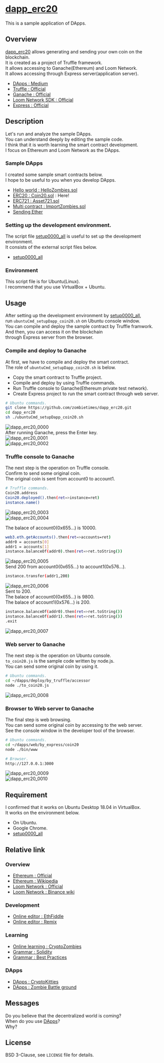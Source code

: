 # [dapp_erc20](https://github.com/zombietimes/dapp_erc20)
This is a sample application of DApps.  

## Overview
[dapp_erc20](https://github.com/zombietimes/dapp_erc20) allows generating and sending your own coin on the blockchain.  
It is created as a project of Truffle framework.  
It allows accessing to Ganache(Ethereum) and Loom Network.  
It allows accessing through Express server(application server).  
- [DApps : Medium](https://medium.com/swlh/understanding-dapps-decentralized-applications-8f3668ebdc9a)  
- [Truffle : Official](https://truffleframework.com/)  
- [Ganache : Official](https://truffleframework.com/docs/ganache/overview)  
- [Loom Network SDK : Official](https://loomx.io/developers/)  
- [Express : Official](https://expressjs.com/)  

## Description
Let's run and analyze the sample DApps.  
You can understand deeply by editing the sample code.  
I think that it is worth learning the smart contract development.  
I focus on Ethereum and Loom Network as the DApps.  

### Sample DApps
I created some sample smart contracts below.  
I hope to be useful to you when you develop DApps.  
- [Hello world : HelloZombies.sol](https://github.com/zombietimes/dapp_helloWorld)
- [ERC20 : Coin20.sol](https://github.com/zombietimes/dapp_erc20) : Here!
- [ERC721 : Asset721.sol](https://github.com/zombietimes/dapp_erc721)
- [Multi contract : ImportZombies.sol](https://github.com/zombietimes/dapp_multiContract)
- [Sending Ether](https://github.com/zombietimes/dapp_sendEther)

### Setting up the development environment.
The script file [setup0000_all](https://github.com/zombietimes/setup0000_all) is useful to set up the development environment.  
It consists of the external script files below.  
- [setup0000_all](https://github.com/zombietimes/setup0000_all)  

### Environment
This script file is for Ubuntu(Linux).  
I recommend that you use VirtualBox + Ubuntu.  

## Usage
After setting up the development environment by [setup0000_all](https://github.com/zombietimes/setup0000_all),  
run `ubuntuCmd_setupDapp_coin20.sh` on Ubuntu console window.  
You can compile and deploy the sample contract by Truffle framwork.  
And then, you can access it on the blockchain  
through Express server from the browser.  

### Compile and deploy to Ganache
At first, we have to compile and deploy the smart contract.  
The role of `ubuntuCmd_setupDapp_coin20.sh` is below.  
- Copy the smart contract to Truffle project.
- Compile and deploy by using Truffle commands.
- Run Truffle console to Ganache(Ethereum private test network).
- Create Express project to run the smart contract through web server.
```sh
# Ubuntu commands.
git clone https://github.com/zombietimes/dapp_erc20.git
cd dapp_erc20
sh ./ubuntuCmd_setupDapp_coin20.sh
```
![dapp_erc20_0000](https://user-images.githubusercontent.com/50263232/57186475-18a86500-6f1b-11e9-89db-5c9aab1fe68c.png)  
After running Ganache, press the Enter key.  
![dapp_erc20_0001](https://user-images.githubusercontent.com/50263232/57186477-2827ae00-6f1b-11e9-9550-63bf18155474.png)  
![dapp_erc20_0002](https://user-images.githubusercontent.com/50263232/57186483-35449d00-6f1b-11e9-96ef-d728e7a907fd.png)  

### Truffle console to Ganache
The next step is the operation on Truffle console.  
Confirm to send some original coin.  
The original coin is sent from account0 to account1.  
```sh
# Truffle commands.
Coin20.address
Coin20.deployed().then(ret=>instance=ret)
instance.name()
```
![dapp_erc20_0003](https://user-images.githubusercontent.com/50263232/57186486-4392b900-6f1b-11e9-8b06-cc1d4c4579ee.png)  
![dapp_erc20_0004](https://user-images.githubusercontent.com/50263232/57186488-4ee5e480-6f1b-11e9-8694-cad9040f6af3.png)  

The balace of account0(0x655...) is 10000.   
```sh
web3.eth.getAccounts().then(ret=>accounts=ret)
addr0 = accounts[0]
addr1 = accounts[1]
instance.balanceOf(addr0).then(ret=>ret.toString())
```
![dapp_erc20_0005](https://user-images.githubusercontent.com/50263232/57186490-5dcc9700-6f1b-11e9-9b91-bdd93b5e51e0.png)  
Send 200 from account0(0x655...) to account1(0x576...).  
```sh
instance.transfer(addr1,200)
```
![dapp_erc20_0006](https://user-images.githubusercontent.com/50263232/57186494-691fc280-6f1b-11e9-9fd7-81602259c577.png)  
Sent to 200.  
The balace of account0(0x655...) is 9800.   
The balace of account1(0x576...) is 200.   
```sh
instance.balanceOf(addr0).then(ret=>ret.toString())
instance.balanceOf(addr1).then(ret=>ret.toString())
.exit
```
![dapp_erc20_0007](https://user-images.githubusercontent.com/50263232/57186503-79d03880-6f1b-11e9-9c62-970b869e6270.png)  

### Web server to Ganache
The next step is the operation on Ubuntu console.  
`to_coin20.js` is the sample code written by node.js.  
You can send some original coin by using it.  
```sh
# Ubuntu commands.
cd ~/dapps/deploy/by_truffle/accessor
node ./to_coin20.js
```
![dapp_erc20_0008](https://user-images.githubusercontent.com/50263232/57186507-894f8180-6f1b-11e9-9145-245e6517e900.png)  

### Browser to Web server to Ganache
The final step is web browsing.  
You can send some original coin by accessing to the web server.  
See the console window in the developer tool of the browser.  
```sh
# Ubuntu commands.
cd ~/dapps/web/by_express/coin20
node ./bin/www
```
```sh
# Browser.
http://127.0.0.1:3000
```
![dapp_erc20_0009](https://user-images.githubusercontent.com/50263232/57186514-966c7080-6f1b-11e9-8064-c47ce71dfd2f.png)  
![dapp_erc20_0010](https://user-images.githubusercontent.com/50263232/57186516-a2583280-6f1b-11e9-9ff9-a5224de318e8.png)  

## Requirement
I confirmed that it works on Ubuntu Desktop 18.04 in VirtualBox.  
It works on the environment below.  
- On Ubuntu.
- Google Chrome.
- [setup0000_all](https://github.com/zombietimes/setup0000_all)

## Relative link
### Overview
- [Ethereum : Official](https://www.ethereum.org/)
- [Ethereum : Wikipedia](https://en.wikipedia.org/wiki/Ethereum)
- [Loom Network : Official](https://loomx.io/)
- [Loom Network : Binance wiki](https://info.binance.com/en/currencies/loom-network)

### Development
- [Online editor : EthFiddle](https://ethfiddle.com/)
- [Online editor : Remix](https://remix.ethereum.org/)

### Learning
- [Online learning : CryptoZombies](https://cryptozombies.io/)
- [Grammar : Solidity](https://solidity.readthedocs.io/)
- [Grammar : Best Practices](https://github.com/ConsenSys/smart-contract-best-practices)

### DApps
- [DApps : CryptoKitties](https://www.cryptokitties.co/)
- [DApps : Zombie Battle ground](https://loom.games/en/)

## Messages
Do you believe that the decentralized world is coming?  
When do you use [DApps](https://en.wikipedia.org/wiki/Decentralized_application)?  
Why?  

## License
BSD 3-Clause, see `LICENSE` file for details.  

